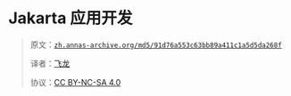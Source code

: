 # Jakarta 应用开发

> 原文：[`zh.annas-archive.org/md5/91d76a553c63bb89a411c1a5d5da268f`](https://zh.annas-archive.org/md5/91d76a553c63bb89a411c1a5d5da268f)
> 
> 译者：[飞龙](https://github.com/wizardforcel)
> 
> 协议：[CC BY-NC-SA 4.0](http://creativecommons.org/licenses/by-nc-sa/4.0/)
